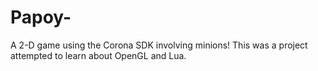 Papoy-
======

A 2-D game using the Corona SDK involving minions! This was a project attempted to learn about OpenGL and Lua.
